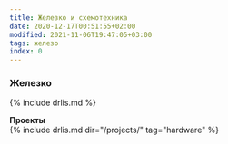 ```yaml
---
title: Железко и схемотехника
date: 2020-12-17T00:51:55+02:00
modified: 2021-11-06T19:47:05+03:00
tags: железо
index: 0
---
```


### Железко
{% include drlis.md %}

**Проекты**  
{% include drlis.md dir="/projects/" tag="hardware" %}

<!--
- Мобильные телефоны
- Компьютеры
- Печатные платы
- Пайка
- Микроконтроллеры
- ВЧ-техника
- Сетевое оборудование
- Учеба
-->